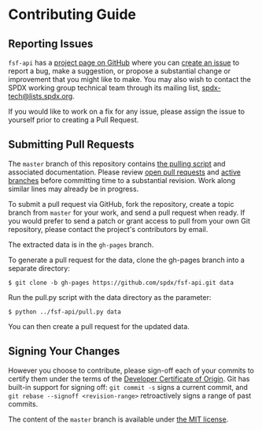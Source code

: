 # Contributing Guide

## Reporting Issues

`fsf-api` has a [project page on GitHub](https://github.com/spdx/fsf-api) where you can [create an issue](https://github.com/spdx/fsf-api/issues/new/choose) to report a bug, make a suggestion, or propose a substantial change or improvement that you might like to make.
You may also wish to contact the SPDX working group technical team through its mailing list, [spdx-tech@lists.spdx.org](mailto:spdx-tech@lists.spdx.org).

If you would like to work on a fix for any issue, please assign the issue to yourself prior to creating a Pull Request.

## Submitting Pull Requests

The `master` branch of this repository contains [the pulling script](pull.py) and associated documentation.
Please review [open pull requests](https://github.com/spdx/fsf-api/pulls) and [active branches](https://github.com/spdx/fsf-api/branches) before committing time to a substantial revision.
Work along similar lines may already be in progress.

To submit a pull request via GitHub, fork the repository, create a topic branch from `master` for your work, and send a pull request when ready.
If you would prefer to send a patch or grant access to pull from your own Git repository, please contact the project's contributors by email.

The extracted data is in the `gh-pages` branch.

To generate a pull request for the data, clone the gh-pages branch into a separate directory:

    $ git clone -b gh-pages https://github.com/spdx/fsf-api.git data
	
Run the pull.py script with the data directory as the parameter:

	$ python ../fsf-api/pull.py data

You can then create a pull request for the updated data.

## Signing Your Changes

However you choose to contribute, please sign-off each of your commits to certify them under the terms of the [Developer Certificate of Origin](https://developercertificate.org/).
Git has built-in support for signing off: `git commit -s` signs a current commit, and `git rebase --signoff <revision-range>` retroactively signs a range of past commits.

The content of the `master` branch is available under [the MIT license](LICENSE.md).
